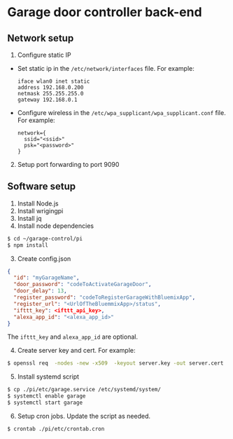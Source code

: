 # Garage door controller back-end

## Network setup

1. Configure static IP
  * Set static ip in the `/etc/network/interfaces` file. For example:
    ```
    iface wlan0 inet static
    address 192.168.0.200
    netmask 255.255.255.0
    gateway 192.168.0.1
    ```

  * Configure wireless in the `/etc/wpa_supplicant/wpa_supplicant.conf` file. For example:
    ```
    network={
      ssid="<ssid>"
      psk="<password>"
    }
    ```

2. Setup port forwarding to port 9090

## Software setup

1. Install Node.js
2. Install wrigingpi
3. Install jq
4. Install node dependencies
  ```bash
  $ cd ~/garage-control/pi
  $ npm install
  ```

3. Create config.json
  ```json
  {
    "id": "myGarageName",
    "door_password": "codeToActivateGarageDoor",
    "door_delay": 13,
    "register_password": "codeToRegisterGarageWithBluemixApp",
    "register_url": "<UrlOfTheBluemmixApp>/status",
    "ifttt_key": <ifttt_api_key>,
    "alexa_app_id": "<alexa_app_id>"
  }
  ```

  The `ifttt_key` and `alexa_app_id` are optional.

4. Create server key and cert. For example:
  ```bash
  $ openssl req  -nodes -new -x509  -keyout server.key -out server.cert
  ```

5. Install systemd script
  ```bash
  $ cp ./pi/etc/garage.service /etc/systemd/system/
  $ systemctl enable garage
  $ systemctl start garage
  ```
  
6. Setup cron jobs. Update the script as needed.
  ```bash
  $ crontab ./pi/etc/crontab.cron
  ```

